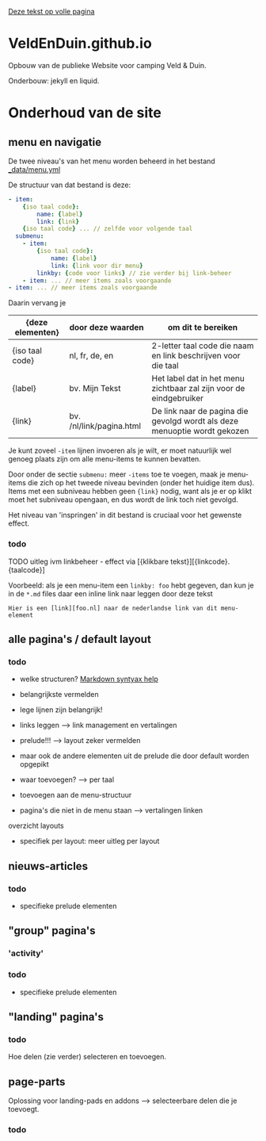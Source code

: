 [Deze tekst op volle pagina](./README.md)

# VeldEnDuin.github.io
Opbouw van de publieke Website voor camping Veld & Duin.

Onderbouw: jekyll en liquid.

# Onderhoud van de site
## menu en navigatie

De twee niveau's van het menu worden beheerd in het bestand [_data/menu.yml](./_data/menu.yml)

De structuur van dat bestand is deze:
```yml
- item:
    {iso taal code}:
        name: {label}
        link: {link}
    {iso taal code} ... // zelfde voor volgende taal
  submenu:
    - item:
        {iso taal code}:
            name: {label}
            link: {link voor dir menu}
        linkby: {code voor links} // zie verder bij link-beheer
    - item: ... // meer items zoals voorgaande
- item: ... // meer items zoals voorgaande
```
Daarin vervang je

{deze elementen} | door deze waarden | om dit te bereiken
-----------------|-------------------|-------------------
{iso taal code}  | nl, fr, de, en    | 2-letter taal code die naam en link beschrijven voor die taal
{label}          | bv. Mijn Tekst    | Het label dat in het menu zichtbaar zal zijn voor de eindgebruiker
{link}           | bv. /nl/link/pagina.html | De link naar de pagina die gevolgd wordt als deze menuoptie wordt gekozen

Je kunt zoveel ```-item``` lijnen invoeren als je wilt, er moet natuurlijk wel genoeg plaats zijn om alle menu-items te kunnen bevatten.

Door onder de sectie ```submenu:```  meer ```-items``` toe te voegen, maak je menu-items die zich op het tweede niveau bevinden (onder het huidige item dus). Items met een subniveau hebben geen ```{link}``` nodig, want als je er op klikt moet het subniveau opengaan, en dus wordt de link toch niet gevolgd.

Het niveau van 'inspringen' in dit bestand is cruciaal voor het gewenste effect.

### todo
TODO uitleg ivm linkbeheer - effect via [{klikbare tekst}][{linkcode}.{taalcode}]

Voorbeeld: als je een menu-item een ```linkby: foo``` hebt gegeven, dan kun je in de ```*.md``` files daar een inline link naar leggen door deze tekst 

``` Hier is een [link][foo.nl] naar de nederlandse link van dit menu-element ```


## alle pagina's / default layout

### todo
- welke structuren?
[Markdown syntyax help](https://help.github.com/articles/github-flavored-markdown/)

- belangrijkste vermelden

- lege lijnen zijn belangrijk!

- links leggen --> link management en vertalingen

- prelude!!! --> layout zeker vermelden
- maar ook de andere elementen uit de prelude die door default worden opgepikt

- waar toevoegen? --> per taal
- toevoegen aan de menu-structuur
- pagina's die niet in de menu staan --> vertalingen linken


overzicht layouts
+ specifiek per layout: meer uitleg per layout

## nieuws-articles
### todo

- specifieke prelude elementen 


## "group" pagina's
### 'activity'
### todo

- specifieke prelude elementen 

## "landing" pagina's

### todo

Hoe delen (zie verder) selecteren en toevoegen.



## page-parts

Oplossing voor landing-pads en addons --> selecteerbare delen die je toevoegt.

### todo
